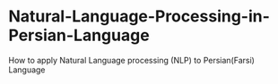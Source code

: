 # Natural-Language-Processing-in-Persian-Language
How to apply Natural Language processing (NLP) to Persian(Farsi) Language 
